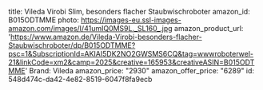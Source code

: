 title: Vileda Virobi Slim, besonders flacher Staubwischroboter
amazon_id: B015ODTMME
photo: https://images-eu.ssl-images-amazon.com/images/I/41umIQ0MS9L._SL160_.jpg
amazon_product_url: 'https://www.amazon.de/Vileda-Virobi-besonders-flacher-Staubwischroboter/dp/B015ODTMME?psc=1&SubscriptionId=AKIAI5DK2NO2GWSMS6CQ&tag=wwwroboterwel-21&linkCode=xm2&camp=2025&creative=165953&creativeASIN=B015ODTMME'
Brand: Vileda
amazon_price: "2930"
amazon_offer_price: "6289"
id: 548d474c-da42-4e82-8519-6047f8fa9ecb
